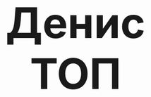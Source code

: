 <!DOCTYPE html>
<html lang="ru">
<head>
<meta charset="utf-8" />
<title>Саша лох </title>
<body>
<font size= 100>	
<h1 align = "center" > Денис <br>ТОП</H1>
</font>
</body>
</head>
<body>
